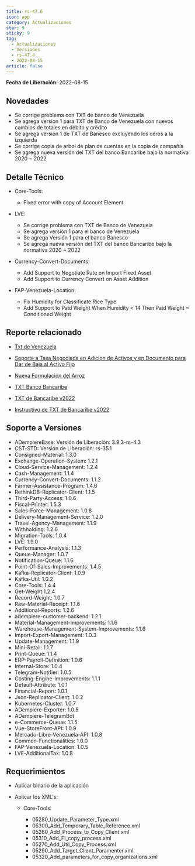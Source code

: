 ```yaml
---
title: rs-47.6
icon: app
category: Actualizaciones
star: 9
sticky: 9
tag:
  - Actualizaciones
  - Versiones
  - rs-47.4
  - 2022-08-15
article: false
---
```


**Fecha de Liberación:** 2022-08-15

## Novedades

- Se corrige problema con TXT de banco de Venezuela
- Se agrega version 1 para TXT de Banco de Venezuela con nuevos cambios de totales en débito y crédito
- Se agrega versión 1 de TXT de Banesco excluyendo los ceros a la izquierda
- Se corrige copia de arbol de plan de cuentas en la copia de compañía
- Se agrega nueva versión del TXT del banco Bancaribe bajo la normativa 2020 ~ 2022

## Detalle Técnico

- Core-Tools:

  - Fixed error with copy of Account Element

- LVE:

  - Se corrige problema con TXT de Banco de Venezuela
  - Se agrega versión 1 para el banco de Venezuela
  - Se agrega Versión 1 para el banco Banesco
  - Se agrega nueva versión del TXT del banco Bancaribe bajo la normativa 2020 ~ 2022

- Currency-Convert-Documents:

  - Add Support to Negotiate Rate on Import Fixed Asset
  - Add Support to Currency Convert on Asset Addition

- FAP-Venezuela-Location:

  - Fix Humidity for Classificate Rice Type
  - Add Support to Paid Weight When Humidity < 14 Then Paid Weight = Conditioned Weight

## Reporte relacionado

- [Txt de Venezuela](https://github.com/erpcya/CONTROL-ANCA/issues/221)

- [Soporte a Tasa Negociada en Adicion de Activos y en Documento para Dar de Baja al Activo Fijo](https://github.com/erpcya/Control-INALSA/issues/89)
  
- [Nueva Formulación del Arroz](https://github.com/erpcya/Control-VEALCA/issues/168)
  
- [TXT Banco Bancaribe](https://github.com/erpcya/Control-PROSEIN/issues/259)

- [TXT de Bancaribe v2022](https://github.com/adempiere/LVE/issues/51)
  
- [Instructivo de TXT de Bancaribe v2022](https://stackoverflow.com/c/erpya/questions/326/327#327)

## Soporte a Versiones

- ADempiereBase: Versión de Liberación: 3.9.3-rs-4.3
- CST-STD: Versión de Liberación: rs-35.1
- Consigned-Material: 1.3.0
- Exchange-Operation-System: 1.2.1
- Cloud-Service-Management: 1.2.4
- Cash-Management: 1.1.4
- Currency-Convert-Documents: 1.1.2
- Farmer-Assistance-Program: 1.4.6
- RethinkDB-Replicator-Client: 1.1.5
- Third-Party-Access: 1.0.6
- Fiscal-Printer: 1.5.3
- Sales-Force-Management: 1.0.8
- Delivery-Management-Service: 1.2.0
- Travel-Agency-Management: 1.1.9
- Withholding: 1.2.6
- Migration-Tools: 1.0.4
- LVE: 1.9.0
- Performance-Analysis: 1.1.3
- Queue-Manager: 1.0.7
- Notification-Queue: 1.1.6
- Point-Of-Sales-Improvements: 1.4.5
- Kafka-Replicator-Client: 1.0.9
- Kafka-Util: 1.0.2
- Core-Tools: 1.4.4
- Get-Weight:1.2.4
- Record-Weight: 1.0.7
- Raw-Material-Receipt: 1.1.6
- Additional-Reports: 1.2.6
- adempiere-customer-backend: 1.2.1
- Material-Management-Improvements: 1.1.6
- Warehouse-Management-System-Improvements: 1.1.6
- Import-Export-Management: 1.0.3
- Update-Management: 1.1.9
- Mini-Retail: 1.1.7
- Print-Queue: 1.1.4
- ERP-Payroll-Definition: 1.0.6
- Internal-Store: 1.0.4
- Telegram-Notifier: 1.0.5
- Costing-Engine-Improvements: 1.1.1
- Default-Attribute: 1.0.1
- Financial-Report: 1.0.1
- Json-Replicator-Client: 1.0.2
- Kubernetes-Cluster: 1.0.7
- ADempiere-Exporter: 1.0.5
- ADempiere-TelegramBot
- e-Commerce-Queue: 1.1.5
- Vue-StoreFront-API: 1.0.9
- Mercado-Libre-Venezuela-API: 1.0.8
- Common-Functionalities: 1.0.0
- FAP-Venezuela-Location: 1.0.5
- LVE-AdditionalTax: 1.0.8


## Requerimientos

- Aplicar binario de la aplicación
- Aplicar los XML's:

  - Core-Tools:

    - 05280_Update_Parameter_Type.xml
    - 05300_Add_Temporary_Table_Reference.xml
    - 05260_Add_Process_to_Copy_Client.xml
    - 05310_Add_FI_copy_process.xml
    - 05270_Add_Util_Copy_Process.xml
    - 05290_Add_Target_Client_Paramenter.xml
    - 05320_Add_parameters_for_copy_organizations.xml
